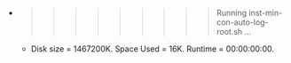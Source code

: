 * >>>>>>>>> Running inst-min-con-auto-log-root.sh ...
  * Disk size = 1467200K. Space Used = 16K. Runtime = 00:00:00:00.
